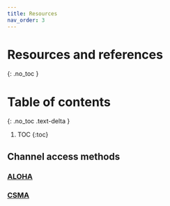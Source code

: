 ```yaml
---
title: Resources
nav_order: 3
---
```


# Resources and references
{: .no_toc }

# Table of contents
{: .no_toc .text-delta }

1. TOC
{:toc}



## Channel access methods

### [ALOHA](https://en.wikipedia.org/wiki/ALOHAnet)

### [CSMA](https://en.wikipedia.org/wiki/Carrier-sense_multiple_access)



